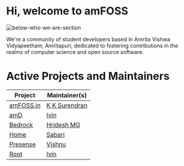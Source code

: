 # Hi, welcome to amFOSS
![below-who-we-are-section](https://github.com/user-attachments/assets/67a114f8-5167-462b-b7fc-61a99078a816)

We're a community of student developers based in Amrita Vishwa Vidyapeetham, Amritapuri, dedicated to fostering contributions in the realms of computer science and open source software.


# Active Projects and Maintainers

| Project        | Maintainer(s)       |
|----------------|----------------------|
| [amFOSS.in](https://github.com/amfoss/website-2024)  | [K K Surendran](https://github.com/KKSurendran06/)       |
| [amD](https://github.com/amfoss/amd)                 | [Ivin](https://github.com/ivinjabraham)                  |
| [Bedrock](https://github.com/amfoss/bedrock)         | [Hridesh MG](https://github.com/hrideshmg/)              |
| [Home](https://github.com/amfoss/home)               | [Sabari](https://github.com/sabarixr)                    |
| [Presense](https://github.com/amfoss/presense)       | [Vishnu](https://github.com/he1senbrg)                   |
| [Root](https://github.com/amfoss/root)               | [Ivin](https://github.com/ivinjabraham)                  |
